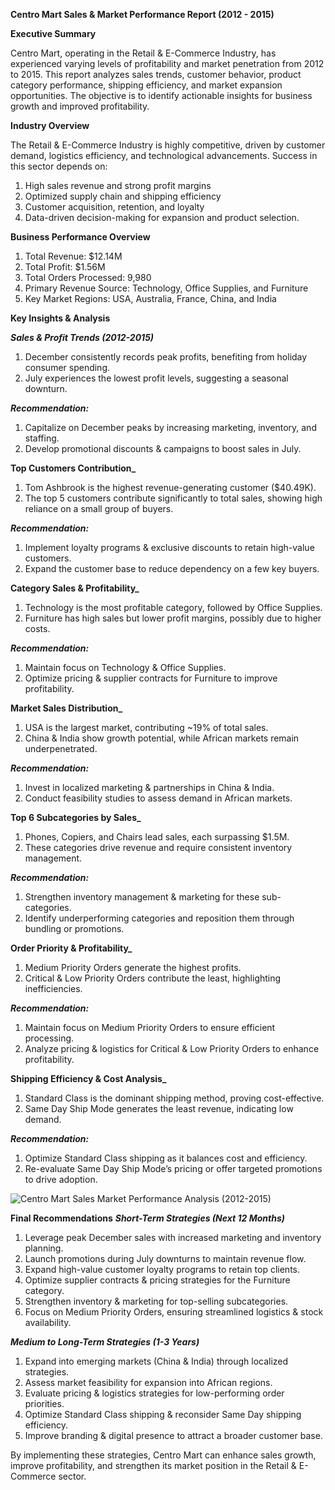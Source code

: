 **Centro Mart Sales & Market Performance Report (2012 - 2015)**

**Executive Summary**

Centro Mart, operating in the Retail & E-Commerce Industry, has experienced varying levels of profitability and market penetration from 2012 to 2015. This report analyzes sales trends, customer behavior, product category performance, shipping efficiency, and market expansion opportunities. The objective is to identify actionable insights for business growth and improved profitability.

**Industry Overview**

The Retail & E-Commerce Industry is highly competitive, driven by customer demand, logistics efficiency, and technological advancements. Success in this sector depends on:
1. High sales revenue and strong profit margins
2. Optimized supply chain and shipping efficiency
3. Customer acquisition, retention, and loyalty
4. Data-driven decision-making for expansion and product selection.

**Business Performance Overview**
1. Total Revenue: $12.14M
2. Total Profit: $1.56M
3. Total Orders Processed: 9,980
4. Primary Revenue Source: Technology, Office Supplies, and Furniture
5. Key Market Regions: USA, Australia, France, China, and India

**Key Insights & Analysis**

**_Sales & Profit Trends (2012-2015)_**
1. December consistently records peak profits, benefiting from holiday consumer spending.
2. July experiences the lowest profit levels, suggesting a seasonal downturn.

**_Recommendation:_**
1. Capitalize on December peaks by increasing marketing, inventory, and staffing.
2. Develop promotional discounts & campaigns to boost sales in July.

**Top Customers Contribution_**
1. Tom Ashbrook is the highest revenue-generating customer ($40.49K).
2. The top 5 customers contribute significantly to total sales, showing high reliance on a small group of buyers.

**_Recommendation:_**
1. Implement loyalty programs & exclusive discounts to retain high-value customers.
2. Expand the customer base to reduce dependency on a few key buyers.

**Category Sales & Profitability_**
1. Technology is the most profitable category, followed by Office Supplies.
2. Furniture has high sales but lower profit margins, possibly due to higher costs.

**_Recommendation:_**
1. Maintain focus on Technology & Office Supplies.
2. Optimize pricing & supplier contracts for Furniture to improve profitability.

**Market Sales Distribution_**
1. USA is the largest market, contributing ~19% of total sales.
2. China & India show growth potential, while African markets remain underpenetrated.

**_Recommendation:_**
1. Invest in localized marketing & partnerships in China & India.
2. Conduct feasibility studies to assess demand in African markets.

**Top 6 Subcategories by Sales_**
1. Phones, Copiers, and Chairs lead sales, each surpassing $1.5M.
2. These categories drive revenue and require consistent inventory management.

**_Recommendation:_**
1. Strengthen inventory management & marketing for these sub-categories.
2. Identify underperforming categories and reposition them through bundling or promotions.

**Order Priority & Profitability_**
1. Medium Priority Orders generate the highest profits.
2. Critical & Low Priority Orders contribute the least, highlighting inefficiencies.

**_Recommendation:_**
1. Maintain focus on Medium Priority Orders to ensure efficient processing.
2. Analyze pricing & logistics for Critical & Low Priority Orders to enhance profitability.

**Shipping Efficiency & Cost Analysis_**
1. Standard Class is the dominant shipping method, proving cost-effective.
2. Same Day Ship Mode generates the least revenue, indicating low demand.

**_Recommendation:_**
1. Optimize Standard Class shipping as it balances cost and efficiency.
2. Re-evaluate Same Day Ship Mode’s pricing or offer targeted promotions to drive adoption.

![Centro Mart Sales   Market Performance Analysis (2012-2015)](https://github.com/user-attachments/assets/b8b571f2-9c4f-4ae2-86bb-c6b75bbdfbde)


**Final Recommendations**
_**Short-Term Strategies (Next 12 Months)**_
1. Leverage peak December sales with increased marketing and inventory planning.
2. Launch promotions during July downturns to maintain revenue flow.
3. Expand high-value customer loyalty programs to retain top clients.
4. Optimize supplier contracts & pricing strategies for the Furniture category.
5. Strengthen inventory & marketing for top-selling subcategories.
6. Focus on Medium Priority Orders, ensuring streamlined logistics & stock availability.

_**Medium to Long-Term Strategies (1-3 Years)**_
1. Expand into emerging markets (China & India) through localized strategies.
2. Assess market feasibility for expansion into African regions.
3. Evaluate pricing & logistics strategies for low-performing order priorities.
4. Optimize Standard Class shipping & reconsider Same Day shipping efficiency.
5. Improve branding & digital presence to attract a broader customer base.

By implementing these strategies, Centro Mart can enhance sales growth, improve profitability, and strengthen its market position in the Retail & E-Commerce sector.

